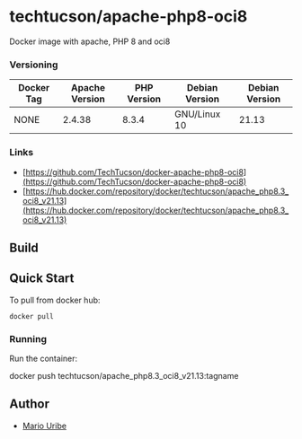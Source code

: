 # techtucson/apache-php8-oci8
Docker image with apache, PHP 8 and oci8


### Versioning
| Docker Tag        | Apache Version | PHP Version | Debian Version |Debian Version |
|-------------------|----------------|-------------|----------------|---------------|
|       NONE        | 2.4.38         | 8.3.4       | GNU/Linux 10   | 21.13         |

### Links
- [https://github.com/TechTucson/docker-apache-php8-oci8](https://github.com/TechTucson/docker-apache-php8-oci8)
- [https://hub.docker.com/repository/docker/techtucson/apache_php8.3_oci8_v21.13](https://hub.docker.com/repository/docker/techtucson/apache_php8.3_oci8_v21.13)


## Build

## Quick Start

To pull from docker hub:

```
docker pull
```

### Running

Run the container:

docker push techtucson/apache_php8.3_oci8_v21.13:tagname

Author
-------

-	[Mario Uribe](http://techtucson.com)
